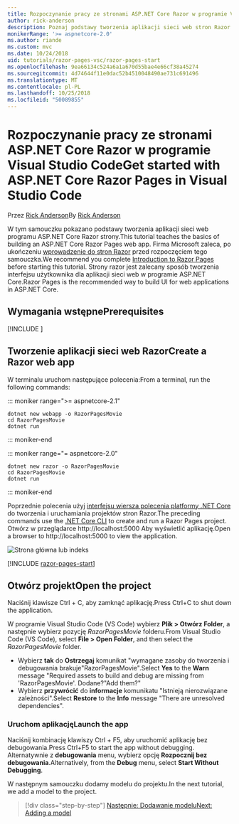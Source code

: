 ```yaml
---
title: Rozpoczynanie pracy ze stronami ASP.NET Core Razor w programie Visual Studio Code
author: rick-anderson
description: Poznaj podstawy tworzenia aplikacji sieci web stron Razor programu ASP.NET Core za pomocą programu Visual Studio Code.
monikerRange: '>= aspnetcore-2.0'
ms.author: riande
ms.custom: mvc
ms.date: 10/24/2018
uid: tutorials/razor-pages-vsc/razor-pages-start
ms.openlocfilehash: 9ea66134c524a6a1a670d55bae4e66cf38a45274
ms.sourcegitcommit: 4d74644f11e0dac52b4510048490ae731c691496
ms.translationtype: MT
ms.contentlocale: pl-PL
ms.lasthandoff: 10/25/2018
ms.locfileid: "50089855"
---
```

# <a name="get-started-with-aspnet-core-razor-pages-in-visual-studio-code"></a><span data-ttu-id="58b1c-103">Rozpoczynanie pracy ze stronami ASP.NET Core Razor w programie Visual Studio Code</span><span class="sxs-lookup"><span data-stu-id="58b1c-103">Get started with ASP.NET Core Razor Pages in Visual Studio Code</span></span>

<span data-ttu-id="58b1c-104">Przez [Rick Anderson](https://twitter.com/RickAndMSFT)</span><span class="sxs-lookup"><span data-stu-id="58b1c-104">By [Rick Anderson](https://twitter.com/RickAndMSFT)</span></span>

<span data-ttu-id="58b1c-105">W tym samouczku pokazano podstawy tworzenia aplikacji sieci web programu ASP.NET Core Razor strony.</span><span class="sxs-lookup"><span data-stu-id="58b1c-105">This tutorial teaches the basics of building an ASP.NET Core Razor Pages web app.</span></span> <span data-ttu-id="58b1c-106">Firma Microsoft zaleca, po ukończeniu [wprowadzenie do stron Razor](xref:razor-pages/index) przed rozpoczęciem tego samouczka.</span><span class="sxs-lookup"><span data-stu-id="58b1c-106">We recommend you complete [Introduction to Razor Pages](xref:razor-pages/index) before starting this tutorial.</span></span> <span data-ttu-id="58b1c-107">Strony razor jest zalecany sposób tworzenia interfejsu użytkownika dla aplikacji sieci web w programie ASP.NET Core.</span><span class="sxs-lookup"><span data-stu-id="58b1c-107">Razor Pages is the recommended way to build UI for web applications in ASP.NET Core.</span></span>

## <a name="prerequisites"></a><span data-ttu-id="58b1c-108">Wymagania wstępne</span><span class="sxs-lookup"><span data-stu-id="58b1c-108">Prerequisites</span></span>

[!INCLUDE [](~/includes/net-core-prereqs-vscode.md)]

## <a name="create-a-razor-web-app"></a><span data-ttu-id="58b1c-109">Tworzenie aplikacji sieci web Razor</span><span class="sxs-lookup"><span data-stu-id="58b1c-109">Create a Razor web app</span></span>

<span data-ttu-id="58b1c-110">W terminalu uruchom następujące polecenia:</span><span class="sxs-lookup"><span data-stu-id="58b1c-110">From a terminal, run the following commands:</span></span>

::: moniker range=">= aspnetcore-2.1"

```console
dotnet new webapp -o RazorPagesMovie
cd RazorPagesMovie
dotnet run
```

::: moniker-end

::: moniker range="= aspnetcore-2.0"

```console
dotnet new razor -o RazorPagesMovie
cd RazorPagesMovie
dotnet run
```

::: moniker-end

<span data-ttu-id="58b1c-111">Poprzednie polecenia użyj [interfejsu wiersza polecenia platformy .NET Core](/dotnet/core/tools/dotnet) do tworzenia i uruchamiania projektów stron Razor.</span><span class="sxs-lookup"><span data-stu-id="58b1c-111">The preceding commands use the [.NET Core CLI](/dotnet/core/tools/dotnet) to create and run a Razor Pages project.</span></span> <span data-ttu-id="58b1c-112">Otwórz w przeglądarce http://localhost:5000 Aby wyświetlić aplikację.</span><span class="sxs-lookup"><span data-stu-id="58b1c-112">Open a browser to http://localhost:5000 to view the application.</span></span>

![Strona główna lub indeks](../razor-pages/razor-pages-start/_static/home.png)

[!INCLUDE [razor-pages-start](../../includes/RP/razor-pages-start.md)]

## <a name="open-the-project"></a><span data-ttu-id="58b1c-114">Otwórz projekt</span><span class="sxs-lookup"><span data-stu-id="58b1c-114">Open the project</span></span>

<span data-ttu-id="58b1c-115">Naciśnij klawisze Ctrl + C, aby zamknąć aplikację.</span><span class="sxs-lookup"><span data-stu-id="58b1c-115">Press Ctrl+C to shut down the application.</span></span>

<span data-ttu-id="58b1c-116">W programie Visual Studio Code (VS Code) wybierz **Plik > Otwórz Folder**, a następnie wybierz pozycję *RazorPagesMovie* folderu.</span><span class="sxs-lookup"><span data-stu-id="58b1c-116">From Visual Studio Code (VS Code), select **File > Open Folder**, and then select the *RazorPagesMovie* folder.</span></span>

- <span data-ttu-id="58b1c-117">Wybierz **tak** do **Ostrzegaj** komunikat "wymagane zasoby do tworzenia i debugowania brakuje"RazorPagesMovie".</span><span class="sxs-lookup"><span data-stu-id="58b1c-117">Select **Yes** to the **Warn** message "Required assets to build and debug are missing from 'RazorPagesMovie'.</span></span> <span data-ttu-id="58b1c-118">Dodane?"</span><span class="sxs-lookup"><span data-stu-id="58b1c-118">Add them?"</span></span>
- <span data-ttu-id="58b1c-119">Wybierz **przywrócić** do **informacje** komunikatu "Istnieją nierozwiązane zależności".</span><span class="sxs-lookup"><span data-stu-id="58b1c-119">Select **Restore** to the **Info** message "There are unresolved dependencies".</span></span>

### <a name="launch-the-app"></a><span data-ttu-id="58b1c-120">Uruchom aplikację</span><span class="sxs-lookup"><span data-stu-id="58b1c-120">Launch the app</span></span>

<span data-ttu-id="58b1c-121">Naciśnij kombinację klawiszy Ctrl + F5, aby uruchomić aplikację bez debugowania.</span><span class="sxs-lookup"><span data-stu-id="58b1c-121">Press Ctrl+F5 to start the app without debugging.</span></span> <span data-ttu-id="58b1c-122">Alternatywnie z **debugowania** menu, wybierz opcję **Rozpocznij bez debugowania**.</span><span class="sxs-lookup"><span data-stu-id="58b1c-122">Alternatively, from the **Debug** menu, select **Start Without Debugging**.</span></span>

<span data-ttu-id="58b1c-123">W następnym samouczku dodamy modelu do projektu.</span><span class="sxs-lookup"><span data-stu-id="58b1c-123">In the next tutorial, we add a model to the project.</span></span> 

> [!div class="step-by-step"]
> [<span data-ttu-id="58b1c-124">Następnie: Dodawanie modelu</span><span class="sxs-lookup"><span data-stu-id="58b1c-124">Next: Adding a model</span></span>](xref:tutorials/razor-pages-vsc/model)  
